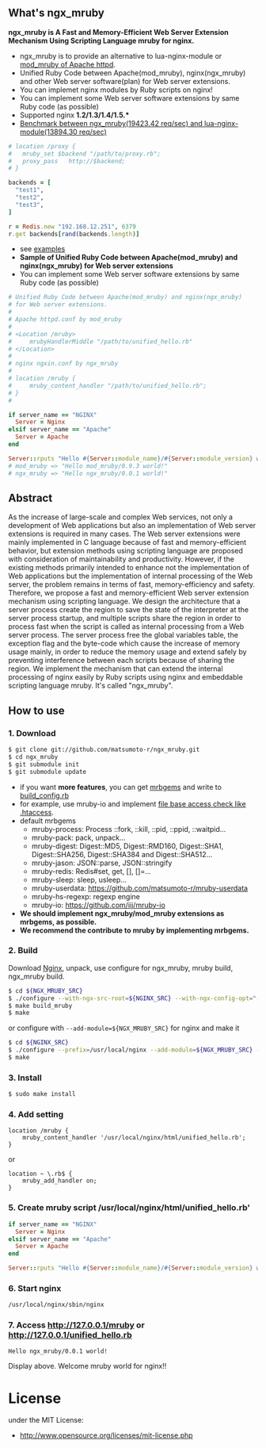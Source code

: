 ## What's ngx_mruby
__ngx_mruby is A Fast and Memory-Efficient Web Server Extension Mechanism Using Scripting Language mruby for nginx.__

- ngx_mruby is to provide an alternative to lua-nginx-module or [mod_mruby of Apache httpd](http://matsumoto-r.github.io/mod_mruby/). 
- Unified Ruby Code between Apache(mod_mruby), nginx(ngx_mruby) and other Web server software(plan) for Web server extensions.
- You can implemet nginx modules by Ruby scripts on nginx!
- You can implement some Web server software extensions by same Ruby code (as possible) 
- Supported nginx __1.2/1.3/1.4/1.5.*__
- [Benchmark between ngx_mruby(19423.42 req/sec) and lua-nginx-module(13894.30 req/sec)](https://gist.github.com/matsumoto-r/6930672)

```ruby
# location /proxy {
#   mruby_set $backend "/path/to/proxy.rb";
#   proxy_pass   http://$backend;
# }

backends = [
  "test1",
  "test2",
  "test3",
]

r = Redis.new "192.168.12.251", 6379
r.get backends[rand(backends.length)]
```

- see [examples](https://github.com/matsumoto-r/ngx_mruby/blob/master/example/nginx.conf)
- __Sample of Unified Ruby Code between Apache(mod_mruby) and nginx(ngx_mruby) for Web server extensions__
- You can implement some Web server software extensions by same Ruby code (as possible) 

```ruby
# Unified Ruby Code between Apache(mod_mruby) and nginx(ngx_mruby)
# for Web server extensions.
#
# Apache httpd.conf by mod_mruby
# 
# <Location /mruby>
#     mrubyHandlerMiddle "/path/to/unified_hello.rb"
# </Location>
#
# nginx ngxin.conf by ngx_mruby
#
# location /mruby {
#     mruby_content_handler "/path/to/unified_hello.rb";
# }
#

if server_name == "NGINX"
  Server = Nginx
elsif server_name == "Apache"
  Server = Apache
end

Server::rputs "Hello #{Server::module_name}/#{Server::module_version} world!"
# mod_mruby => "Hello mod_mruby/0.9.3 world!"
# ngx_mruby => "Hello ngx_mruby/0.0.1 world!"
```

## Abstract

As the increase of large-scale and complex Web services, not only a development of Web applications but also an implementation of Web server extensions is required in many cases. The Web server extensions were mainly implemented in C language because of fast and memory-efficient behavior, but extension methods using scripting language are proposed with consideration of maintainability and productivity. However, if the existing methods primarily intended to enhance not the implementation of Web applications but the implementation of internal processing of the Web server, the problem remains in terms of fast, memory-efficiency and safety. Therefore, we propose a fast and memory-efficient Web server extension mechanism using scripting language. We design the architecture that a server process create the region to save the state of the interpreter at the server process startup, and multiple scripts share the region in order to process fast when the script is called as internal processing from a Web server process. The server process free the global variables table, the exception flag and the byte-code which cause the increase of memory usage mainly, in order to reduce the memory usage and extend safely by preventing interference between each scripts because of sharing the region. We implement the mechanism that can extend the internal processing of nginx easily by Ruby scripts using nginx and embeddable scripting language mruby. It's called "ngx_mruby".

## How to use

### 1. Download

```bash
$ git clone git://github.com/matsumoto-r/ngx_mruby.git
$ cd ngx_mruby
$ git submodule init
$ git submodule update
```

- if you want __more features__, you can get [mrbgems](https://github.com/mruby/mruby/wiki/Related-Projects) and write to [build_config.rb](https://github.com/matsumoto-r/ngx_mruby/blob/master/build_config.rb)
- for example, use mruby-io and implement [file base access check like .htaccess](https://gist.github.com/matsumoto-r/7150832).
- default mrbgems
  - mruby-process: Process ::fork, ::kill, ::pid, ::ppid, ::waitpid...
  - mruby-pack: pack, unpack...
  - mruby-digest: Digest::MD5, Digest::RMD160, Digest::SHA1, Digest::SHA256, Digest::SHA384 and Digest::SHA512...
  - mruby-jason: JSON::parse, JSON::stringify
  - mruby-redis: Redis#set, get, [], []=...
  - mruby-sleep: sleep, usleep...
  - mruby-userdata: https://github.com/matsumoto-r/mruby-userdata
  - mruby-hs-regexp: regexp engine
  - mruby-io: https://github.com/iij/mruby-io
- __We should implement ngx_mruby/mod_mruby extensions as mrbgems, as possible.__
- __We recommend the contribute to mruby by implementing mrbgems.__

### 2. Build 
Download [Nginx](http://nginx.org/en/download.html), unpack, use configure for ngx_mruby, mruby build, ngx_mruby build.
```bash
$ cd ${NGX_MRUBY_SRC}
$ ./configure --with-ngx-src-root=${NGINX_SRC} --with-ngx-config-opt="--prefix=/usr/local/nginx"
$ make build_mruby
$ make
```
or configure with ```--add-module=${NGX_MRUBY_SRC}``` for nginx and make it
```bash
$ cd ${NGINX_SRC}
$ ./configure --prefix=/usr/local/nginx --add-module=${NGX_MRUBY_SRC} --add-module=${NGX_MRUBY_SRC}/dependence/ngx_devel_kit --add-module=${SOME_OTHER_MODULE}
$ make
```

### 3. Install
```bash
$ sudo make install
```
### 4. Add setting
```nginx
location /mruby {
    mruby_content_handler '/usr/local/nginx/html/unified_hello.rb';
}
```
or
```nginx
location ~ \.rb$ {
    mruby_add_handler on;
}
```
### 5. Create mruby script /usr/local/nginx/html/unified_hello.rb'
```ruby
if server_name == "NGINX"
  Server = Nginx
elsif server_name == "Apache"
  Server = Apache
end

Server::rputs "Hello #{Server::module_name}/#{Server::module_version} world!"
```

### 6. Start nginx
```bash
/usr/local/nginx/sbin/nginx
```
### 7. Access http://127.0.0.1/mruby or http://127.0.0.1/unified_hello.rb
```
Hello ngx_mruby/0.0.1 world!
```

Display above. Welcome mruby world for nginx!!


# License
under the MIT License:

* http://www.opensource.org/licenses/mit-license.php

